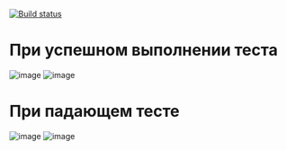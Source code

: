 [![Build status](https://ci.appveyor.com/api/projects/status/kok2v39ky4bc4thy?svg=true)](https://ci.appveyor.com/project/Dmitry-1994/javaaqa-hw9-reporting)


# При успешном выполнении теста
![image](https://github.com/user-attachments/assets/3953e02a-d0b9-4807-8d02-2f574cbe5768)
![image](https://github.com/user-attachments/assets/a01a7914-db9c-4633-8060-c8410fb44dc8)


# При падающем тесте
![image](https://github.com/user-attachments/assets/43f20214-41e3-4fe8-b70e-338d905b389b)
![image](https://github.com/user-attachments/assets/89a534cb-8987-49c3-a0e2-bd82a7d03b71)
